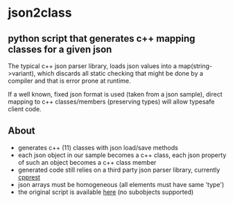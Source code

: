 # json2class

## python script that generates c++ mapping classes for a given json

The typical c++ json parser library, loads json values into a map(string->variant), which discards all static checking that might be done by a compiler and that is error prone at runtime.

If a well known, fixed json format is used (taken from a json sample), direct mapping to c++ classes/members (preserving types) will allow typesafe client code.

## About
* generates c++ (11) classes with json load/save methods
* each json object in our sample becomes a c++ class, each json property of such an object becomes a c++ class member
* generated code still relies on a third party json parser library, currently [cpprest](https://github.com/Microsoft/cpprestsdk)
* json arrays must be homogeneous (all elements must have same 'type')
* the original script is available [here](https://gist.github.com/soharu/5083914) (no subobjects supported)
